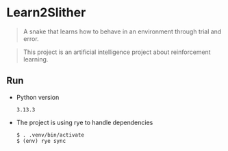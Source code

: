 # Learn2Slither

> A snake that learns how to behave in an environment through trial and error.

> This project is an artificial intelligence project about reinforcement learning.

## Run

- Python version

  ```
  3.13.3
  ```

- The project is using rye to handle dependencies

  ```shell
  $ . .venv/bin/activate
  $ (env) rye sync
  ```
